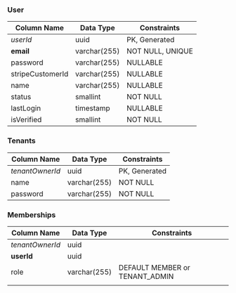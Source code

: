 ### User

| Column Name      | Data Type    | Constraints      |
| ---------------- | ------------ | ---------------- |
| *userId*         | uuid         | PK, Generated    |
| **email**        | varchar(255) | NOT NULL, UNIQUE |
| password         | varchar(255) | NULLABLE         |
| stripeCustomerId | varchar(255) | NULLABLE         |
| name             | varchar(255) | NULLABLE         |
| status           | smallint     | NOT NULL         |
| lastLogin        | timestamp    | NULLABLE         |
| isVerified       | smallint     | NOT NULL         |
### Tenants

| Column Name     | Data Type    | Constraints   |
| --------------- | ------------ | ------------- |
| *tenantOwnerId* | uuid         | PK, Generated |
| name            | varchar(255) | NOT NULL      |
| password        | varchar(255) | NOT NULL      |

### Memberships

| Column Name     | Data Type    | Constraints                    |
| --------------- | ------------ | ------------------------------ |
| *tenantOwnerId* | uuid         |                                |
| **userId**      | uuid         |                                |
| role            | varchar(255) | DEFAULT MEMBER or TENANT_ADMIN |
|                 |              |                                |


